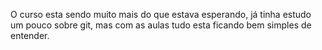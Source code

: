 O curso esta sendo muito mais do que estava esperando,
já tinha estudo um pouco sobre git, mas com as aulas tudo esta ficando bem simples de 
entender.
